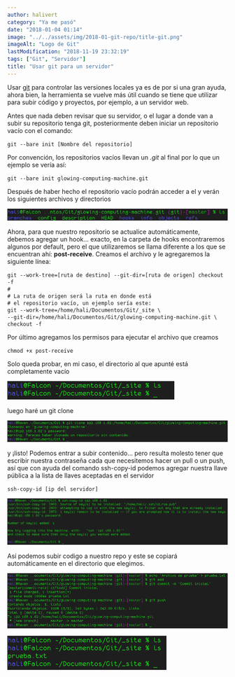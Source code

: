 ```yaml
---
author: halivert
category: "Ya me pasó"
date: "2018-01-04 01:14"
image: "../../assets/img/2018-01-git-repo/title-git.png"
imageAlt: "Logo de Git"
lastModification: "2018-11-19 23:32:19"
tags: ["Git", "Servidor"]
title: "Usar git para un servidor"
---
```


Usar [git][1] para controlar las versiones locales ya es de por si una gran
ayuda, ahora bien, la herramienta se vuelve más útil cuando se tiene que
utilizar para subir código y proyectos, por ejemplo, a un servidor web.

<!-- Seguir leyendo -->

Antes que nada deben revisar que su servidor, o el lugar a donde van a subir su
repositorio tenga git, posteriormente deben iniciar un repositorio vacío con el
comando:

```shell
git --bare init [Nombre del repositorio]
```

Por convención, los repositorios vacíos llevan un _.git_ al final por lo que un
ejemplo se
vería así:

```shell
git --bare init glowing-computing-machine.git
```

Después de haber hecho el repositorio vacío podrán acceder a el y verán los
siguientes archivos y directorios

![ls bare repo](../../assets/img/2018-01-git-repo/ls-bare-repo.png)

Ahora, para que nuestro repositorio se actualice automáticamente, debemos
agregar un hook... exacto, en la carpeta de hooks encontraremos algunos por
default, pero el que utilizaremos se llama diferente a los que se encuentran
ahí: **post-receive**.
Creamos el archivo y le agregaremos la siguiente línea:

```shell
git --work-tree=[ruta de destino] --git-dir=[ruta de origen] checkout -f
#
# La ruta de origen será la ruta en donde está
# el repositorio vacío, un ejemplo sería este:
git --work-tree=/home/hali/Documentos/Git/_site \
--git-dir=/home/hali/Documentos/Git/glowing-computing-machine.git \
checkout -f
```

Por último agregamos los permisos para ejecutar el archivo que creamos

```shell
chmod +x post-receive
```

Solo queda probar, en mi caso, el directorio al que apunté está completamente
vacío

![ls site](../../assets/img/2018-01-git-repo/ls-site.png)

luego haré un git clone

![ls glowing local](../../assets/img/2018-01-git-repo/ls-glowing-local.png)

y ¡listo! Podemos entrar a subir contenido... pero resulta molesto tener que
escribir nuestra contraseña cada que necesitemos hacer un pull o un push, así
que con ayuda del comando ssh-copy-id podemos agregar nuestra llave pública a la
lista de llaves aceptadas en el servidor

```shell
ssh-copy-id [ip del servidor]
```

![Resultado del comando ssh-copy-id](../../assets/img/2018-01-git-repo/ssh-copy-id.png)

Así podemos subir codigo a nuestro repo y este se copiará automáticamente en el
directorio que elegimos.

![Resultado del commit inicial](../../assets/img/2018-01-git-repo/commit-inicial.png)

![Resultado del commit en el sitio remoto](../../assets/img/2018-01-git-repo/ls-site-commit.png)

[1]: https://git-scm.com
